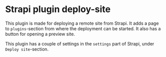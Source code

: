 # Strapi plugin deploy-site

This plugin is made for deploying a remote site from Strapi. It adds a page to `plugins`-section from where the deployment can be started. It also has a button for opening a preview site.

This plugin has a couple of settings in the `settings` part of Strapi, under `Deploy site`-section.
